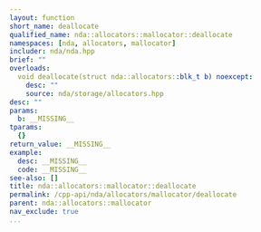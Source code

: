 ```yaml
---
layout: function
short_name: deallocate
qualified_name: nda::allocators::mallocator::deallocate
namespaces: [nda, allocators, mallocator]
includer: nda/nda.hpp
brief: ""
overloads:
  void deallocate(struct nda::allocators::blk_t b) noexcept:
    desc: ""
    source: nda/storage/allocators.hpp
desc: ""
params:
  b: __MISSING__
tparams:
  {}
return_value: __MISSING__
example:
  desc: __MISSING__
  code: __MISSING__
see-also: []
title: nda::allocators::mallocator::deallocate
permalink: /cpp-api/nda/allocators/mallocator/deallocate
parent: nda::allocators::mallocator
nav_exclude: true
...
```



